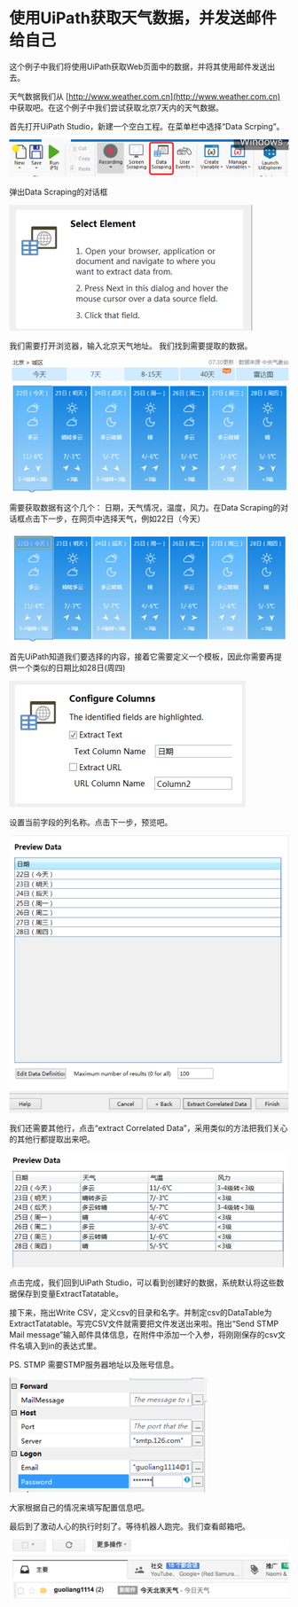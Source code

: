 # 使用UiPath获取天气数据，并发送邮件给自己

这个例子中我们将使用UiPath获取Web页面中的数据，并将其使用邮件发送出去。

天气数据我们从 [http://www.weather.com.cn](http://www.weather.com.cn) 中获取吧。在这个例子中我们尝试获取北京7天内的天气数据。

首先打开UiPath Studio，新建一个空白工程。在菜单栏中选择“Data Scrping”。

![](/assets1.1/import20.png)

弹出Data Scraping的对话框

![](/assets1.1/import21.png)

我们需要打开浏览器，输入北京天气地址。 我们找到需要提取的数据。

![](/assets1.1/import22.png)

需要获取数据有这个几个： 日期，天气情况，温度，风力。在Data Scraping的对话框点击下一步，在网页中选择天气，例如22日（今天）

![](/assets1.1/import23.png)

首先UiPath知道我们要选择的内容，接着它需要定义一个模板，因此你需要再提供一个类似的日期比如28日\(周四\)

![](/assets1.1/import24.png)

设置当前字段的列名称。点击下一步，预览吧。

![](/assets1.1/import25.png)

我们还需要其他行，点击“extract Correlated Data”，采用类似的方法把我们关心的其他行都提取出来吧。

![](/assets1.1/import26.png)

点击完成，我们回到UiPath Studio，可以看到创建好的数据，系统默认将这些数据保存到变量ExtractTatatable。

接下来，拖出Write CSV，定义csv的目录和名字。并制定csv的DataTable为ExtractTatatable。写完CSV文件就需要把文件发送出来啦。拖出“Send STMP Mail message”输入邮件具体信息，在附件中添加一个入参，将刚刚保存的csv文件名填入到in的表达式里。

PS. STMP 需要STMP服务器地址以及账号信息。

![](/assets1.1/import27.png)

大家根据自己的情况来填写配置信息吧。

最后到了激动人心的执行时刻了。等待机器人跑完。我们查看邮箱吧。

![](/assets1.1/import28.png)







